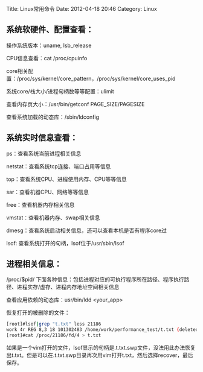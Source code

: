 Title: Linux常用命令
Date: 2012-04-18 20:46
Category: Linux

## 系统软硬件、配置查看：

操作系统版本：uname, lsb\_release

CPU信息查看：cat /proc/cpuinfo

core相关配置：/proc/sys/kernel/core\_pattern，/proc/sys/kernel/core\_uses\_pid
 
系统core/栈大小/进程句柄数等等配置：ulimit
 
查看内存页大小：/usr/bin/getconf PAGE\_SIZE/PAGESIZE

查看系统加载的动态库：/sbin/ldconfig

## 系统实时信息查看：

ps：查看系统当前进程相关信息

netstat：查看系统tcp连接、端口占用等信息

top：查看系统CPU、进程使用内存、CPU等等信息

sar：查看机器CPU、网络等等信息

free：查看机器内存相关信息

vmstat：查看机器内存、swap相关信息

dmesg：查看系统启动相关信息，还可以查看本机是否有程序core过

lsof: 查看系统打开的句柄，lsof位于/usr/sbin/lsof

## 进程相关信息：

/proc/$pid/ 下面各种信息：包括进程对应的可执行程序所在路径、程序执行路径、进程实存/虚存、进程内存地址空间相关信息

查看应用依赖的动态库：usr/bin/ldd \<your\_app\>

恢复打开的被删除的文件：

```bash
[root]#lsof|grep "t.txt" less 21186
work 4r REG 8,3 18 101302483 /home/work/performance_test/t.txt (deleted) 
[root]#cat /proc/21186/fd/4 > t.txt
```

如果是一个vim打开的文件，lsof显示的句柄是.t.txt.swp文件，没法用此办法恢复出t.txt。但是可以在.t.txt.swp目录再次用vim打开t.txt，然后选择recover，最后保存。

